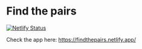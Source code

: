 # Find the pairs

[![Netlify Status](https://api.netlify.com/api/v1/badges/4cd20cae-9f44-4f2e-80ef-e973e703ad1a/deploy-status)](https://app.netlify.com/sites/findthepairs/deploys)

Check the app here: https://findthepairs.netlify.app/
